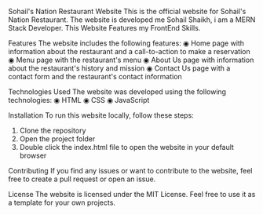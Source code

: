 Sohail's Nation Restaurant Website
This is the official website for Sohail's Nation Restaurant. The website is developed me Sohail Shaikh, i am a MERN Stack Developer.
This Website Features my FrontEnd Skills.


Features
The website includes the following features:
◉ Home page with information about the restaurant and a call-to-action to make a reservation
◉ Menu page with the restaurant's menu
◉ About Us page with information about the restaurant's history and mission
◉ Contact Us page with a contact form and the restaurant's contact information


Technologies Used
The website was developed using the following technologies:
◉ HTML
◉ CSS
◉ JavaScript


Installation
To run this website locally, follow these steps:
1) Clone the repository
2) Open the project folder
3) Double click the index.html file to open the website in your default browser


Contributing
If you find any issues or want to contribute to the website, feel free to create a pull request or open an issue.


License
The website is licensed under the MIT License. Feel free to use it as a template for your own projects.
